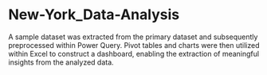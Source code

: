 # New-York_Data-Analysis
A sample dataset was extracted from the primary dataset and subsequently preprocessed within Power Query. Pivot tables and charts were then utilized within Excel to construct a dashboard, enabling the extraction of meaningful insights from the analyzed data.

